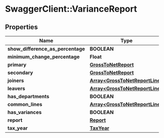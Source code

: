 # SwaggerClient::VarianceReport

## Properties
Name | Type | Description | Notes
------------ | ------------- | ------------- | -------------
**show_difference_as_percentage** | **BOOLEAN** |  | [optional] 
**minimum_change_percentage** | **Float** |  | [optional] 
**primary** | [**GrossToNetReport**](GrossToNetReport.md) |  | [optional] 
**secondary** | [**GrossToNetReport**](GrossToNetReport.md) |  | [optional] 
**joiners** | [**Array&lt;GrossToNetReportLine&gt;**](GrossToNetReportLine.md) |  | [optional] 
**leavers** | [**Array&lt;GrossToNetReportLine&gt;**](GrossToNetReportLine.md) |  | [optional] 
**has_departments** | **BOOLEAN** |  | [optional] 
**common_lines** | [**Array&lt;GrossToNetReportLine&gt;**](GrossToNetReportLine.md) |  | [optional] 
**has_variances** | **BOOLEAN** |  | [optional] 
**report** | [**Report**](Report.md) |  | [optional] 
**tax_year** | [**TaxYear**](TaxYear.md) |  | [optional] 

